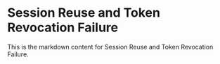 # Session Reuse and Token Revocation Failure

This is the markdown content for Session Reuse and Token Revocation Failure.
